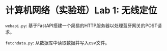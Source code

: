 # 计算机网络（实验班）Lab 1: 无线定位

`webapi.py`: 基于FastAPI搭建一个简易的HTTP服务器以处理蓝牙网关的POST请求。

`fetchdata.py`: 从数据库中读取数据并写入csv文件。
